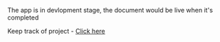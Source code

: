 The app is in devlopment stage, the document would be live when it's completed

Keep track of project - [Click here](https://www.linkedin.com/pulse/full-stack-devops-journey-from-code-production-beginners-arif-ansari-ektyc?trackingId=MhN76n%2BMTP6YwLHN7UBDZQ%3D%3D&lipi=urn%3Ali%3Apage%3Ad_flagship3_detail_base%3BzqbtVeK5TO27n7IG7C9zag%3D%3D)